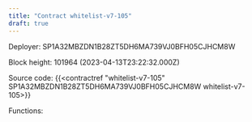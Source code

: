 ```yaml
---
title: "Contract whitelist-v7-105"
draft: true
---
```

Deployer: SP1A32MBZDN1B28ZT5DH6MA739VJ0BFH05CJHCM8W


 



Block height: 101964 (2023-04-13T23:22:32.000Z)

Source code: {{<contractref "whitelist-v7-105" SP1A32MBZDN1B28ZT5DH6MA739VJ0BFH05CJHCM8W whitelist-v7-105>}}

Functions:


